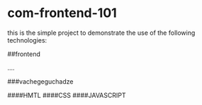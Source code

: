 # com-frontend-101
this is the simple project to demonstrate the use of the following technologies:

##frontend


....

###vachegeguchadze


####HMTL
####CSS
####JAVASCRIPT